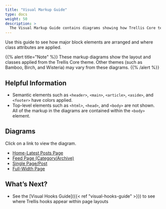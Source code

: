 ```yaml
---
title: "Visual Markup Guide"
type: docs
weight: 50
description: >
  The Visual Markup Guide contains diagrams showing how Trellis Core templates render pages in a WordPress site.  
---
```

Use this guide to see how major block elements are arranged and where class attributes are applied.

{{% alert title="Note" %}}
These markup diagrams show the layout and classes applied from the Trellis Core theme. Other themes (such as Bamboo, Birch, and Wisteria) may vary from these diagrams.
{{% /alert %}}

## Helpful Information

- Semantic elements such as `<header>`, `<main>`, `<article>`, `<aside>`, and `<footer>` have colors applied.
- Top-level elements such as `<html>`, `<head>`, and `<body>` are not shown. All of the markup in the diagrams are contained within the `<body>` element.

## Diagrams

Click on a link to view the diagram.

- [Home-Latest Posts Page](Trellis-Visual-Markup-Guide-Latest-Posts.png)
- [Feed Page (Category/Archive)](Trellis-Visual-Markup-Guide-Feed.png)
- [Single Page/Post](Trellis-Visual-Markup-Guide-Single.png)
- [Full-Width Page](Trellis-Visual-Markup-Guide-Full-Width-Page.png)

## What’s Next?

- See the [Visual Hooks Guide]({{< ref "visual-hooks-guide" >}}) to see where Trellis hooks appear within page layouts